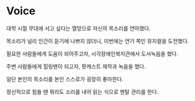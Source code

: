 # Voice

대학 시절 무대에 서고 싶다는 열망으로 자신의 목소리를 연마했다.

목소리가 널리 인간이 듣기에 나쁘지 않더니, 이번에는 연기 쪽인 뮤지컬을 도전했다.

필요한 사람들에게 도움이 되어주고자, 시각장애인복지관에서 도서녹음을 했다.

주변 사람들에게 힐링맨이 되고자, 팟캐스트 제작과 녹음을 했다.



일단 본인의 목소리를 본인 스스로가 굉장히 좋아한다.

정신적으로 힘들 땐 뭐라도 소리를 내어 읽는 식으로 멘탈 관리를 한다.



